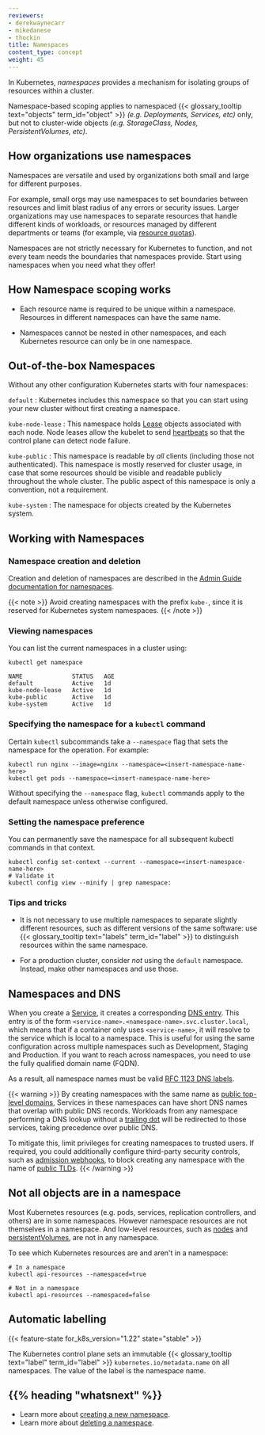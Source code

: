 ```yaml
---
reviewers:
- derekwaynecarr
- mikedanese
- thockin
title: Namespaces
content_type: concept
weight: 45
---
```


<!-- overview -->

In Kubernetes, _namespaces_ provides a mechanism for isolating groups of resources within a cluster. 

Namespace-based scoping applies to namespaced {{< glossary_tooltip text="objects" term_id="object" >}} _(e.g. Deployments, Services, etc)_ only, but not to cluster-wide objects _(e.g. StorageClass, Nodes, PersistentVolumes, etc)_.

<!-- body -->

## How organizations use namespaces

Namespaces are versatile and used by organizations both small and large for different purposes.

For example, small orgs may use namespaces to set boundaries between resources and limit blast radius of any errors or security issues. Larger organizations may use namespaces to separate resources that handle different kinds of workloads, or resources managed by different departments or teams (for example, via [resource quotas](/docs/concepts/policy/resource-quotas/)).

Namespaces are not strictly necessary for Kubernetes to function, and not every team needs the boundaries that namespaces provide. Start using namespaces when you need what they offer!

## How Namespace scoping works

- Each resource name is required to be unique within a namespace. Resources in different namespaces can have the same name.

- Namespaces cannot be nested in other namespaces, and each Kubernetes resource can only be in one namespace.

## Out-of-the-box Namespaces

Without any other configuration Kubernetes starts with four namespaces:

<!-- TODO: These are wrong -->

`default`
: Kubernetes includes this namespace so that you can start using your new cluster without first creating a namespace.

`kube-node-lease`
: This namespace holds [Lease](/docs/concepts/architecture/leases/) objects associated with each node. Node leases allow the kubelet to send [heartbeats](/docs/concepts/architecture/nodes/#heartbeats) so that the control plane can detect node failure.

`kube-public`
: This namespace is readable by *all* clients (including those not authenticated). This namespace is mostly reserved for cluster usage, in case that some resources should be visible and readable publicly throughout the whole cluster. The public aspect of this namespace is only a convention, not a requirement.

`kube-system`
: The namespace for objects created by the Kubernetes system.

## Working with Namespaces

### Namespace creation and deletion

Creation and deletion of namespaces are described in the
[Admin Guide documentation for namespaces](/docs/tasks/administer-cluster/namespaces).

{{< note >}}
    Avoid creating namespaces with the prefix `kube-`, since it is reserved for Kubernetes system namespaces.
{{< /note >}}

### Viewing namespaces

You can list the current namespaces in a cluster using:

```shell
kubectl get namespace
```
```
NAME              STATUS   AGE
default           Active   1d
kube-node-lease   Active   1d
kube-public       Active   1d
kube-system       Active   1d
```

### Specifying the namespace for a `kubectl` command

Certain `kubectl` subcommands take a `--namespace` flag that sets the namespace for the operation. For example:

```shell
kubectl run nginx --image=nginx --namespace=<insert-namespace-name-here>
kubectl get pods --namespace=<insert-namespace-name-here>
```

<!-- TODO: Fact-check this -->
Without specifying the `--namespace` flag, `kubectl` commands apply to the default namespace unless otherwise configured.

### Setting the namespace preference

<!-- TODO: Improve writing, make easier to understand -->
You can permanently save the namespace for all subsequent kubectl commands in that context.

```shell
kubectl config set-context --current --namespace=<insert-namespace-name-here>
# Validate it
kubectl config view --minify | grep namespace:
```

### Tips and tricks

- It is not necessary to use multiple namespaces to separate slightly different resources, such as different versions of the same software: use {{< glossary_tooltip text="labels" term_id="label" >}} to distinguish resources within the same namespace.

<!-- TODO: Why? -->
- For a production cluster, consider _not_ using the `default` namespace. Instead, make other namespaces and use those.

## Namespaces and DNS

When you create a [Service](/docs/concepts/services-networking/service/),
it creates a corresponding [DNS entry](/docs/concepts/services-networking/dns-pod-service/).
This entry is of the form `<service-name>.<namespace-name>.svc.cluster.local`, which means
that if a container only uses `<service-name>`, it will resolve to the service which
is local to a namespace.  This is useful for using the same configuration across
multiple namespaces such as Development, Staging and Production.  If you want to reach
across namespaces, you need to use the fully qualified domain name (FQDN).

As a result, all namespace names must be valid
[RFC 1123 DNS labels](/docs/concepts/overview/working-with-objects/names/#dns-label-names).

{{< warning >}}
By creating namespaces with the same name as [public top-level
domains](https://data.iana.org/TLD/tlds-alpha-by-domain.txt), Services in these
namespaces can have short DNS names that overlap with public DNS records.
Workloads from any namespace performing a DNS lookup without a [trailing dot](https://datatracker.ietf.org/doc/html/rfc1034#page-8) will
be redirected to those services, taking precedence over public DNS.

To mitigate this, limit privileges for creating namespaces to trusted users. If
required, you could additionally configure third-party security controls, such
as [admission
webhooks](/docs/reference/access-authn-authz/extensible-admission-controllers/),
to block creating any namespace with the name of [public
TLDs](https://data.iana.org/TLD/tlds-alpha-by-domain.txt).
{{< /warning >}}

## Not all objects are in a namespace

Most Kubernetes resources (e.g. pods, services, replication controllers, and others) are
in some namespaces.  However namespace resources are not themselves in a namespace.
And low-level resources, such as
[nodes](/docs/concepts/architecture/nodes/) and
[persistentVolumes](/docs/concepts/storage/persistent-volumes/), are not in any namespace.

To see which Kubernetes resources are and aren't in a namespace:

```shell
# In a namespace
kubectl api-resources --namespaced=true

# Not in a namespace
kubectl api-resources --namespaced=false
```

## Automatic labelling

{{< feature-state for_k8s_version="1.22" state="stable" >}}

The Kubernetes control plane sets an immutable {{< glossary_tooltip text="label" term_id="label" >}}
`kubernetes.io/metadata.name` on all namespaces.
The value of the label is the namespace name.


## {{% heading "whatsnext" %}}

* Learn more about [creating a new namespace](/docs/tasks/administer-cluster/namespaces/#creating-a-new-namespace).
* Learn more about [deleting a namespace](/docs/tasks/administer-cluster/namespaces/#deleting-a-namespace).

